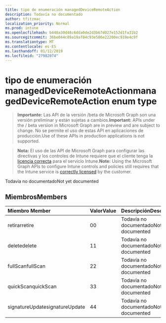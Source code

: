 ```yaml
---
title: tipo de enumeración managedDeviceRemoteAction
description: Todavía no documentado
author: tfitzmac
localization_priority: Normal
ms.prod: intune
ms.openlocfilehash: b448a30d48c6dda0de2d3b67d027e152d1fa31b2
ms.sourcegitcommit: 36be044c89a19af84c93e586e22200ec919e4c9f
ms.translationtype: MT
ms.contentlocale: es-ES
ms.lasthandoff: 01/12/2019
ms.locfileid: "27982074"
---
```

# <a name="manageddeviceremoteaction-enum-type"></a><span data-ttu-id="e3dfc-103">tipo de enumeración managedDeviceRemoteAction</span><span class="sxs-lookup"><span data-stu-id="e3dfc-103">managedDeviceRemoteAction enum type</span></span>

> <span data-ttu-id="e3dfc-104">**Importante:** Las API de la versión /beta de Microsoft Graph son una versión preliminar y están sujetas a cambios.</span><span class="sxs-lookup"><span data-stu-id="e3dfc-104">**Important:** APIs under the / beta version in Microsoft Graph are in preview and are subject to change.</span></span> <span data-ttu-id="e3dfc-105">No se permite el uso de estas API en aplicaciones de producción.</span><span class="sxs-lookup"><span data-stu-id="e3dfc-105">Use of these APIs in production applications is not supported.</span></span>

> <span data-ttu-id="e3dfc-106">**Nota:** El uso de las API de Microsoft Graph para configurar las directivas y los controles de Intune requiere que el cliente tenga la [licencia correcta](https://go.microsoft.com/fwlink/?linkid=839381) para el servicio Intune.</span><span class="sxs-lookup"><span data-stu-id="e3dfc-106">**Note:** Using the Microsoft Graph APIs to configure Intune controls and policies still requires that the Intune service is [correctly licensed](https://go.microsoft.com/fwlink/?linkid=839381) by the customer.</span></span>

<span data-ttu-id="e3dfc-107">Todavía no documentado</span><span class="sxs-lookup"><span data-stu-id="e3dfc-107">Not yet documented</span></span>
## <a name="members"></a><span data-ttu-id="e3dfc-108">Miembros</span><span class="sxs-lookup"><span data-stu-id="e3dfc-108">Members</span></span>
|<span data-ttu-id="e3dfc-109">Miembro	</span><span class="sxs-lookup"><span data-stu-id="e3dfc-109">Member</span></span>|<span data-ttu-id="e3dfc-110">Valor</span><span class="sxs-lookup"><span data-stu-id="e3dfc-110">Value</span></span>|<span data-ttu-id="e3dfc-111">Descripción</span><span class="sxs-lookup"><span data-stu-id="e3dfc-111">Description</span></span>|
|:---|:---|:---|
|<span data-ttu-id="e3dfc-112">retirar</span><span class="sxs-lookup"><span data-stu-id="e3dfc-112">retire</span></span>|<span data-ttu-id="e3dfc-113">0</span><span class="sxs-lookup"><span data-stu-id="e3dfc-113">0</span></span>|<span data-ttu-id="e3dfc-114">Todavía no documentado</span><span class="sxs-lookup"><span data-stu-id="e3dfc-114">Not yet documented</span></span>|
|<span data-ttu-id="e3dfc-115">delete</span><span class="sxs-lookup"><span data-stu-id="e3dfc-115">delete</span></span>|<span data-ttu-id="e3dfc-116">1</span><span class="sxs-lookup"><span data-stu-id="e3dfc-116">1</span></span>|<span data-ttu-id="e3dfc-117">Todavía no documentado</span><span class="sxs-lookup"><span data-stu-id="e3dfc-117">Not yet documented</span></span>|
|<span data-ttu-id="e3dfc-118">fullScan</span><span class="sxs-lookup"><span data-stu-id="e3dfc-118">fullScan</span></span>|<span data-ttu-id="e3dfc-119">2</span><span class="sxs-lookup"><span data-stu-id="e3dfc-119">2</span></span>|<span data-ttu-id="e3dfc-120">Todavía no documentado</span><span class="sxs-lookup"><span data-stu-id="e3dfc-120">Not yet documented</span></span>|
|<span data-ttu-id="e3dfc-121">quickScan</span><span class="sxs-lookup"><span data-stu-id="e3dfc-121">quickScan</span></span>|<span data-ttu-id="e3dfc-122">3</span><span class="sxs-lookup"><span data-stu-id="e3dfc-122">3</span></span>|<span data-ttu-id="e3dfc-123">Todavía no documentado</span><span class="sxs-lookup"><span data-stu-id="e3dfc-123">Not yet documented</span></span>|
|<span data-ttu-id="e3dfc-124">signatureUpdate</span><span class="sxs-lookup"><span data-stu-id="e3dfc-124">signatureUpdate</span></span>|<span data-ttu-id="e3dfc-125">4</span><span class="sxs-lookup"><span data-stu-id="e3dfc-125">4</span></span>|<span data-ttu-id="e3dfc-126">Todavía no documentado</span><span class="sxs-lookup"><span data-stu-id="e3dfc-126">Not yet documented</span></span>|





